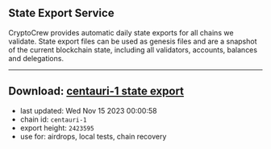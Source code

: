 ## State Export Service
CryptoCrew provides automatic daily state exports for all chains we validate. State export files can be used as genesis files and are a snapshot of the current blockchain state, including all validators, accounts, balances and delegations.

---
**Download: [centauri-1 state export](https://dl.ccvalidators.com/SERVICE/composable/centauri-1_export_2423595.json)**
---

- last updated: Wed Nov 15 2023 00:00:58
- chain id: `centauri-1`
- export height: `2423595`
- use for: airdrops, local tests, chain recovery

